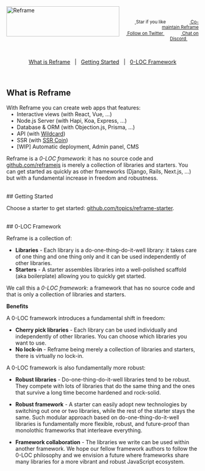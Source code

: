<a href="/../../#readme">
    <img align="left" src="https://github.com/reframejs/reframe/raw/master/docs/images/logo-with-title-and-slogan.min.svg?sanitize=true" width=296 height=79 style="max-width:100%;" alt="Reframe"/>
</a>
<br/>
<p align="right">
    <sup>
        <a href="#">
            <img
              src="https://github.com/reframejs/reframe/raw/master/docs/images/star.svg?sanitize=true"
              width="16"
              height="12"
            >
        </a>
        Star if you like
        &nbsp;&nbsp;&nbsp;&nbsp;
        &nbsp;&nbsp;&nbsp;&nbsp;
        &nbsp;&nbsp;
        <a href="https://github.com/reframejs/reframe/blob/master/contributing.md">
            <img
              src="https://github.com/reframejs/reframe/raw/master/docs/images/biceps.min.svg?sanitize=true"
              width="16"
              height="14"
            >
            Co-maintain Reframe
        </a>
    </sup>
    <br/>
    <sup>
        <a href="https://twitter.com/reframejs">
            <img
              src="https://github.com/reframejs/reframe/raw/master/docs/images/tw.svg?sanitize=true"
              width="15"
              height="13"
            >
            Follow on Twitter
        </a>
        &nbsp;&nbsp;&nbsp;&nbsp;&nbsp;
        &nbsp;&nbsp;
        <a href="https://discord.gg/kqXf65G">
            <img
              src="https://github.com/reframejs/reframe/raw/master/docs/images/chat.svg?sanitize=true"
              width="14"
              height="10"
            >
            Chat on Discord
        </a>
        &nbsp;&nbsp;&nbsp;&nbsp;
        &nbsp;&nbsp;&nbsp;&nbsp;
    </sup>
</p>
&nbsp;
<p align='center'>
<a href="#what-is-reframe">What is Reframe</a>
&nbsp; | &nbsp;
<a href="#getting-started">Getting Started</a>
&nbsp; | &nbsp;
<a href="#0-loc-framework">0-LOC Framework</a>
</p>
&nbsp;

## What is Reframe

With Reframe you can create web apps that features:
<br/> &nbsp;&nbsp;&nbsp;&#8226;&nbsp;
Interactive views (with React, Vue, ...)
<br/> &nbsp;&nbsp;&nbsp;&#8226;&nbsp;
Node.js Server (with Hapi, Koa, Express, ...)
<br/> &nbsp;&nbsp;&nbsp;&#8226;&nbsp;
Database & ORM (with Objection.js, Prisma, ...)
<br/> &nbsp;&nbsp;&nbsp;&#8226;&nbsp;
API (with [Wildcard](https://github.com/reframejs/wildcard-api))
<br/> &nbsp;&nbsp;&nbsp;&#8226;&nbsp;
SSR (with [SSR Coin](https://github.com/reframejs/ssr-coin))
<br/> &nbsp;&nbsp;&nbsp;&#8226;&nbsp;
[WIP] Automatic deployment, Admin panel, CMS

Reframe is a *0-LOC framework*: it has no source code and [github.com/reframejs](https://github.com/reframejs) is merely a collection of libraries and starters.
You can get started as quickly as other frameworks (Django, Rails, Next.js, ...) but with a fundamental increase in freedom and robustness.


<br/>
## Getting Started

Choose a starter to get started: [github.com/topics/reframe-starter](https://github.com/topics/reframe-starter).


<br/>
## 0-LOC Framework

Reframe is a collection of:
- **Libraries** -
  Each library is a do-one-thing-do-it-well library:
  it takes care of one thing and one thing only and
  it can be used independently of other libraries.
- **Starters** -
  A starter assembles libraries into a well-polished scaffold (aka boilerplate) allowing you to quickly get started.

We call this a *0-LOC framework*: a framework that has no source code and that is only a collection of libraries and starters.

**Benefits**

A 0-LOC framework introduces a fundamental shift in freedom:

- **Cherry pick libraries** -
  Each library can be used individually and independently of other libraries. You can choose which libraries you want to use.
- **No lock-in** -
  Reframe being merely a collection of libraries and starters, there is virtually no lock-in.

A 0-LOC framework is also fundamentally more robust:

- **Robust libraries** -
  Do-one-thing-do-it-well libraries tend to be robust.
  They compete with lots of libraries that do the same thing
  and the ones that survive a long time become hardened and rock-solid.

- **Robust framework** -
  A starter can easily adopt new technologies by switching out one or two libraries, while the rest of the starter stays the same.
  Such modular approach based on do-one-thing-do-it-well libraries is fundamentally more flexible, robust, and future-proof than monolothic frameworks that interleave everything.

- **Framework collaboration** -
  The libraries we write can be used within another framework.
  We hope our fellow framework authors to follow the 0-LOC philosophy and
  we envision a future where frameworks share many libraries for a more vibrant and robust JavaScript ecosystem.
